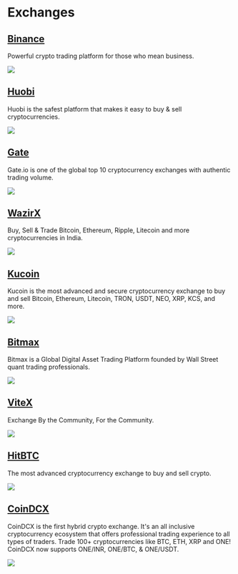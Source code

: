 # Exchanges

## [Binance](https://www.binance.com/en)

Powerful crypto trading platform for those who mean business.

![](<../../../.gitbook/assets/binance harmony twitter.PNG>)

## [Huobi](https://www.huobi.com/en-us/)

Huobi is the safest platform that makes it easy to buy & sell cryptocurrencies.

![](<../../../.gitbook/assets/huobi exchange.PNG>)

## [Gate](https://www.gate.io)

Gate.io is one of the global top 10 cryptocurrency exchanges with authentic trading volume.

![](<../../../.gitbook/assets/gate twitter.PNG>)

## [WazirX](https://wazirx.com)

Buy, Sell & Trade Bitcoin, Ethereum, Ripple, Litecoin and more cryptocurrencies in India.

![](<../../../.gitbook/assets/wazirx twitter.PNG>)

## [Kucoin](https://www.kucoin.com)

Kucoin is the most advanced and secure cryptocurrency exchange to buy and sell Bitcoin, Ethereum, Litecoin, TRON, USDT, NEO, XRP, KCS, and more.

![](<../../../.gitbook/assets/kucoin twitter.PNG>)

## [Bitmax](https://bitmax.io)

Bitmax is a Global Digital Asset Trading Platform founded by Wall Street quant trading professionals.

![](<../../../.gitbook/assets/bitmax exchange.PNG>)

## [ViteX](https://vitex.net)

Exchange By the Community, For the Community.

![](<../../../.gitbook/assets/vitex-harmony-announcement (1) (1) (1) (1) (1) (1) (1) (1).png>)

## [HitBTC](https://hitbtc.com)

The most advanced cryptocurrency exchange to buy and sell crypto.

![](<../../../.gitbook/assets/hitbtc exchange.PNG>)

## ****[**CoinDCX**](https://coindcx.com)****

CoinDCX is the first hybrid crypto exchange. It's an all inclusive cryptocurrency ecosystem that offers professional trading experience to all types of traders. Trade 100+ cryptocurrencies like BTC, ETH, XRP and ONE! CoinDCX now supports ONE/INR, ONE/BTC, & ONE/USDT.&#x20;

![](<../../../.gitbook/assets/image (225).png>)

